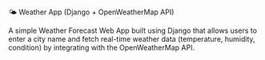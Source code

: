 🌤️ Weather App (Django + OpenWeatherMap API)

A simple Weather Forecast Web App built using Django that allows users to enter a city name and fetch real-time weather data (temperature, humidity, condition) by integrating with the OpenWeatherMap API.

